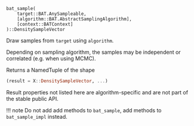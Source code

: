 ```
bat_sample(
    target::BAT.AnySampleable,
    [algorithm::BAT.AbstractSamplingAlgorithm],
    [context::BATContext]
)::DensitySampleVector
```

Draw samples from `target` using `algorithm`.

Depending on sampling algorithm, the samples may be independent or correlated (e.g. when using MCMC).

Returns a NamedTuple of the shape

```julia
(result = X::DensitySampleVector, ...)
```

Result properties not listed here are algorithm-specific and are not part of the stable public API.

!!! note
    Do not add add methods to `bat_sample`, add methods to `bat_sample_impl` instead.

